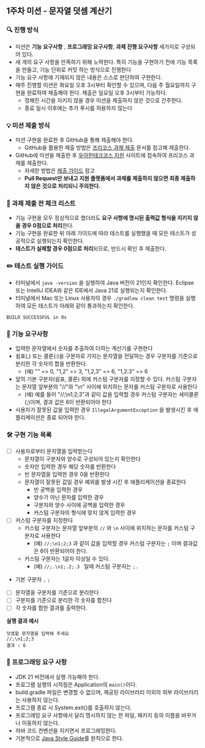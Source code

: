 ## 1주차 미션 - 문자열  덧셈 계산기
### 🔍 진행 방식
- 미션은 **기능 요구사항** , **프로그래밍 요구사항**, **과제 진행 요구사항** 세가지로 구성되어 있다.
- 세 개의 요구 사항을 만족하기 위해 노력한다. 특히 기능을 구현하기 전에 기능 목록을 만들고, 기능 단위로 커밋 하는 방식으로 진행한다
- 기능 요구 사항에 기재되지 않은 내용은 스스로 판단하여 구현한다.
- 매주 진행할 미션은 화요일 오후 3시부터 확인할 수 있으며, 다음 주 월요일까지 구현을 완료하여 제출해야 한다. 제출은 일요일 오후 3시부터 가능하다.
    - 정해진 시간을 지키지 않을 경우 미션을 제출하지 않은 것으로 간주한다.
    - 종료 일시 이후에는 추가 푸시를 허용하지 않는다
    
### 💡 미션 제출 방식
- 미션 구현을 완료한 후 GitHub을 통해 제출해야 한다.
  - GitHub을 활용한 제출 방법은 [프리코스 과제 제출](https://github.com/woowacourse/woowacourse-docs/tree/master/precourse) 문서를 참고해
    제출한다.
- GitHub에 미션을 제출한 후 [우아한테크코스 지원](https://apply.techcourse.co.kr) 사이트에 접속하여 프리코스 과제를 제출한다.
  - 자세한 방법은 [제출 가이드](https://github.com/woowacourse/woowacourse-docs/tree/master/precourse#제출-가이드) 참고
  - **Pull Request만 보내고 지원 플랫폼에서 과제를 제출하지 않으면 최종 제출하지 않은 것으로 처리되니 주의한다.**

### 🚨 과제 제출 전 체크 리스트 

- 기능 구현을 모두 정상적으로 했더라도 **요구 사항에 명시된 출력값 형식을 지키지 않을 경우 0점으로 처리**한다.
- 기능 구현을 완료한 뒤 아래 가이드에 따라 테스트를 실행했을 때 모든 테스트가 성공적으로 실행되는지 확인한다.
- **테스트가 실패할 경우 0점으로 처리**되므로, 반드시 확인 후 제출한다.

### ✏️ 테스트 실행 가이드 
- 터미널에서 `java -version` 을 실행하여 Java 버전이 21인지 확인한다. Eclipse 또는 IntelliJ IDEA와 같은 IDE에서 Java 21로 실행되는지 확인한다.
- 터미널에서 Mac 또는 Linux 사용자의 경우 ` ./gradlew clean test ` 명령을 실행하여 모든 테스트가 아래와 같이 통과하는지 확인한다.
```
BUILD SUCCESSFUL in 0s
```

### 🚀 기능 요구사항
- 입력한 문자열에서 숫자를 추출하여 더하는 계산기를 구현한다
- 쉼표(,) 또는 콜론(:)을 구분자로 가지는 문자열을 전달하는 경우 구분자를 기준으로 분리한 각 숫자의 합을 반환한다.
    - (예)  "" => 0, "1,2" => 3, "1,2,3" => 6, "1,2:3" => 6
- 앞의 기본 구분자(쉼표, 콜론) 외에 커스텀 구분자를 지정할 수 있다. 커스텀 구분자는 문자열 앞부분의 "//"와 "\n" 사이에 위치하는 문자를 커스텀 구분자로 사용한다
    - (예) 예를 들어 "//;\n1;2;3"과 같이 값을 입력할 경우 커스텀 구분자는 세미콜론(;)이며, 결과 값은 6이 반환되어야 한다
- 사용자가 잘못된 값을 입력한 경우 `IllegalArgumentException` 을 발생시킨 후 애플리케이션은 종료 되어야 한다.

### 🛠️ 구현 기능 목록
- [ ] 사용자로부터 문자열을 입력받는다
    - 문자열이 구분자와 양수로 구성되어 있는지 확인한다
    - 숫자만 입력한 경우 해당 숫자를 반환한다
    - 빈 문자열을 입력한 경우 0을 반환한다
    - 문자열이 잘못된 값일 경우 예외를 발생 시킨 후 애플리케이션을 종료한다
        - 빈 공백을 입력한 경우
        - 양수가 아닌 문자를 입력한 경우
        - 구분자와 양수 사이에 공백을 입력한 경우
        - 커스텀 구분자의 형식에 맞지 않게 입력한 경우
- [ ] 커스텀 구분자를 지정한다
    - 커스텀 구분자는 문자열 앞부분의 `//` 와 `\n` 사이에 위치하는 문자를 커스텀 구분자로 사용한다
        - (예) `//;\n1;2;3` 과 같이 값을 입력할 경우 커스텀 구분자는 `;` 이며 결과값은 6이 반환되어야 한다.
    - 커스텀 구분자는 1글자 이상일 수 있다. 
        - (예)  `//;.\n1;.2;.3 ` 일때 커스텀 구분자는  `;. `
- 기본 구분자  `,`  `;` 
- [ ] 문자열을 구분자를 기준으로 분리한다
- [ ] 구분자를 기준으로 분리한 각 숫자를 합친다
- [ ] 각 숫자를 합한 결과를 출력한다.

**실행 결과 예시** 
```
덧셈할 문자열을 입력해 주세요
//;\n1;2;3
결과 : 6
```

### 🎯 프로그래밍 요구 사항
- JDK 21 버전에서 실행 가능해야 한다.
- 프로그램 실행의 시작점은 Application의 `main()`이다.
- build.gradle 파일은 변경할 수 없으며, 제공된 라이브러리 이외의 외부 라이브러리는 사용하지 않는다.
- 프로그램 종료 시 System.exit()를 호출하지 않는다.
- 프로그래밍 요구 사항에서 달리 명시하지 않는 한 파일, 패키지 등의 이름을 바꾸거나 이동하지 않는다.
- 자바 코드 컨벤션을 지키면서 프로그래밍한다.
- 기본적으로 [Java Style Guide](https://github.com/woowacourse/woowacourse-docs/tree/main/styleguide/java)를 원칙으로 한다.